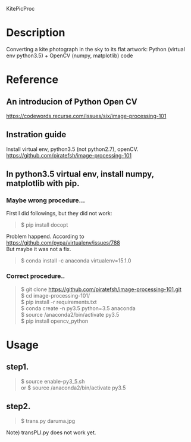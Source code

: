KitePicProc
# Description 
Converting a kite photograph in the sky to its flat artwork: Python (virtual env python3.5) + OpenCV (numpy, matplotlib) code

# Reference
## An introducion of Python Open CV
<https://codewords.recurse.com/issues/six/image-processing-101>  

## Instration guide
Install virtual env, python3.5 (not python2.7), openCV.
<https://github.com/piratefsh/image-processing-101>  

In python3.5 virtual env, install numpy, matplotlib with pip.
-----
### Maybe wrong procedure...
First I did followings, but they did not work:
> $ pip install docopt  

Problem happend. According to https://github.com/pypa/virtualenv/issues/788  
  But maybe it was not a fix.
> $ conda install -c anaconda virtualenv=15.1.0

### Correct procedure..
> $ git clone https://github.com/piratefsh/image-processing-101.git  
> $ cd image-processing-101/  
> $ pip install -r requirements.txt  
> $ conda create -n py3.5 python=3.5 anaconda  
> $ source /anaconda2/bin/activate py3.5  
> $ pip install opencv_python  

# Usage
## step1.
> $ source enable-py3_5.sh  
 or
> $ source /anaconda2/bin/activate py3.5  

## step2.
> $ trans.py daruma.jpg

Note) transPLI.py does not work yet.

